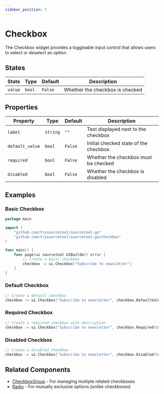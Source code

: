 ```yaml
---
sidebar_position: 5
---
```


# Checkbox

The Checkbox widget provides a toggleable input control that allows users to select or deselect an option.

## States

| State | Type | Default | Description |
|-------|------|---------|-------------|
| `value` | `bool` | `False` | Whether the checkbox is checked |

## Properties

| Property | Type | Default | Description |
|----------|------|---------|-------------|
| `label` | `string` | `""` | Text displayed next to the checkbox |
| `default_value` | `bool` | `False` | Initial checked state of the checkbox |
| `required` | `bool` | `False` | Whether the checkbox must be checked |
| `disabled` | `bool` | `False` | Whether the checkbox is disabled |

## Examples

### Basic Checkbox

```go
package main

import (
    "github.com/trysourcetool/sourcetool-go"
    "github.com/trysourcetool/sourcetool-go/checkbox"
)

func main() {
    func page(ui sourcetool.UIBuilder) error {
        // Create a basic checkbox
        checkbox := ui.Checkbox("Subscribe to newsletter")
    }
}
```

### Default Checkbox

```go
// Create a default checkbox
checkbox := ui.Checkbox("Subscribe to newsletter", checkbox.DefaultValue(true))
```

### Required Checkbox

```go
// Create a required checkbox with description
checkbox := ui.Checkbox("Subscribe to newsletter", checkbox.Required(true))
```

### Disabled Checkbox

```go
// Create a disabled checkbox
checkbox := ui.Checkbox("Subscribe to newsletter", checkbox.Disabled(true))
```

## Related Components

- [CheckboxGroup](./checkbox-group) - For managing multiple related checkboxes
- [Radio](./radio) - For mutually exclusive options (unlike checkboxes)
